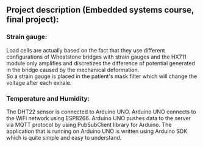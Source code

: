 ## Project description (Embedded systems course, final project):
### Strain gauge:
Load cells are actually based on the fact that they use different configurations of Wheatstone bridges with strain gauges and the HX711 module only amplifies and discretizes the difference of 
potential generated in the bridge caused by the mechanical deformation.
<br/>
So a strain gauge is placed in the patient's mask filter which will change the voltage after each exhale.
### Temperature and Humidity:
The DHT22 sensor is connected to Arduino UNO. Arduino UNO connects to the WiFi network using ESP8266. Arduino UNO pushes data to the server via MQTT protocol by using PubSubClient library for Arduino.
The application that is running on Arduino UNO is written using Arduino SDK which is quite simple and easy to understand.
